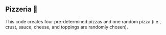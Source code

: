 ## Pizzeria 🍕

This code creates four pre-determined pizzas and one random pizza (i.e., crust, sauce, cheese, and toppings are randomly chosen). 
